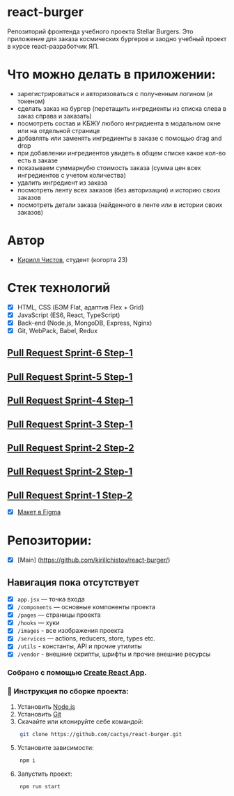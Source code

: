 # react-burger
Репозиторий фронтенда учебного проекта Stellar Burgers. Это приложение для заказа космических бургеров и заодно учебный проект в курсе react-разработчик ЯП.

# Что можно делать в приложении:
  - зарегистрироваться и авторизоваться с полученным логином (и токеном)
  - сделать заказ на бургер (перетащить ингредиенты из списка слева в заказ справа и заказать)
  - посмотреть состав и КБЖУ любого ингридиента в модальном окне или на отдельной странице
  - добавлять или заменять ингредиенты в заказе с помощью drag and drop
  - при добавлении ингредиентов увидеть в общем списке какое кол-во есть в заказе
  - показываем суммарнубю стоимость заказа (сумма цен всех ингредиентов с учетом количества)
  - удалить ингредиент из заказа
  - посмотреть ленту всех заказов (без авторизации) и историю своих заказов
  - посмотреть детали заказа (найденного в ленте или в истории своих заказов)

# Автор
* [Кирилл Чистов](https://github.com/kirillchistov), студент (когорта 23)

# Стек технологий
* [x] HTML, CSS (БЭМ Flat, адаптив Flex + Grid)
* [x] JavaScript (ES6, React, TypeScript)
* [x] Back-end (Node.js, MongoDB, Express, Nginx)
* [x] Git, WebPack, Babel, Redux

## [Pull Request Sprint-6 Step-1](https://github.com/kirillchistov/react-burger/pull/)
## [Pull Request Sprint-5 Step-1](https://github.com/kirillchistov/react-burger/pull/77)
## [Pull Request Sprint-4 Step-1](https://github.com/kirillchistov/react-burger/pull/63)
## [Pull Request Sprint-3 Step-1](https://github.com/kirillchistov/react-burger/pull/51)
## [Pull Request Sprint-2 Step-2](https://github.com/kirillchistov/react-burger/pull/32)
## [Pull Request Sprint-2 Step-1](https://github.com/kirillchistov/react-burger/pull/22)
## [Pull Request Sprint-1 Step-2](https://github.com/kirillchistov/react-burger/pull/14)

* [x] [Макет в Figma](общий)
# Репозитории:
* [x] [Main] (https://github.com/kirillchistov/react-burger/)

## Навигация пока отсутствует
* [x] `app.jsx` — точка входа
* [x] `/components` — основные компоненты проекта
* [x] `/pages` — страницы проекта
* [x] `/hooks` —  хуки 
* [x] `/images` - все изображения проекта
* [x] `/services` — actions, reducers, store, types etc. 
* [x] `/utils` - константы, API и прочие утилиты
* [x] `/vendor` - внешние скрипты, шрифты и прочие внешние ресурсы

### Собрано с помощью [Create React App](https://github.com/facebook/create-react-app).


### 🔧 Инструкция по сборке проекта:

1. Установить [Node.js](https://nodejs.org/en/ 'ссылка на сайт Node.js')
2. Установить [Git](https://git-scm.com/ 'ссылка на сайт Git')
3. Скачайте или клонируйте себе командой:
```sh
    git clone https://github.com/cactys/react-burger.git
```
5. Установите зависимости:
```sh
    npm i
```
6. Запустить проект:
```sh
    npm run start
```
